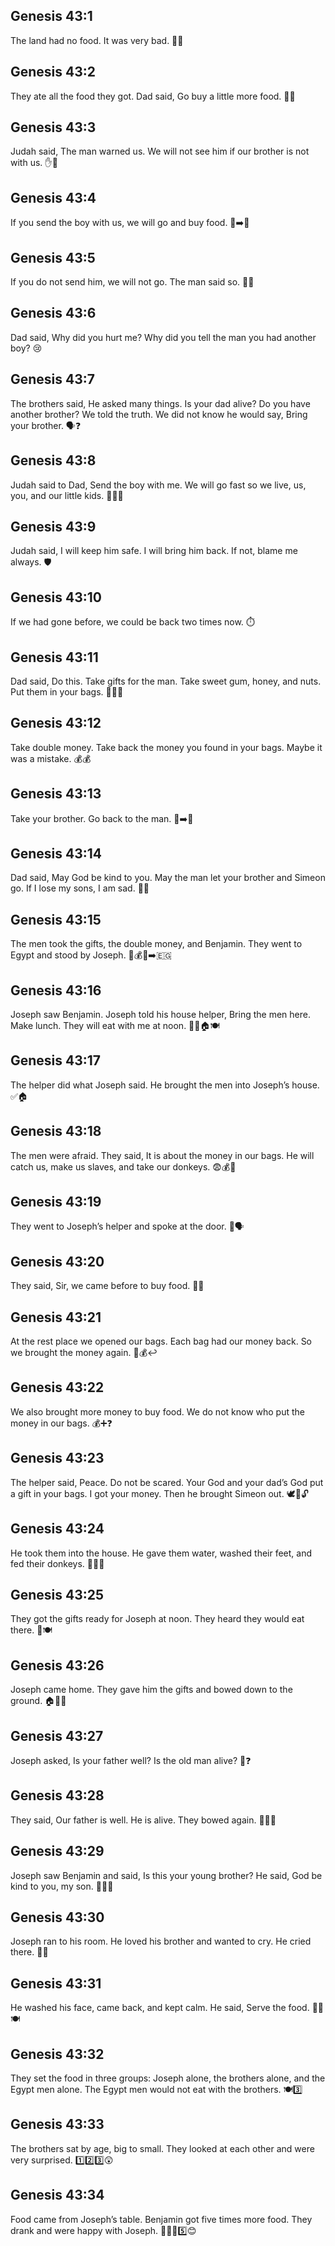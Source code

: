 ## Genesis 43:1
The land had no food. It was very bad. 🌾😟
## Genesis 43:2
They ate all the food they got. Dad said, Go buy a little more food. 🍞🧺
## Genesis 43:3
Judah said, The man warned us. We will not see him if our brother is not with us. ✋👦
## Genesis 43:4
If you send the boy with us, we will go and buy food. 🧒➡️🍞
## Genesis 43:5
If you do not send him, we will not go. The man said so. 🚫👦
## Genesis 43:6
Dad said, Why did you hurt me? Why did you tell the man you had another boy? 😢
## Genesis 43:7
The brothers said, He asked many things. Is your dad alive? Do you have another brother? We told the truth. We did not know he would say, Bring your brother. 🗣️❓
## Genesis 43:8
Judah said to Dad, Send the boy with me. We will go fast so we live, us, you, and our little kids. 🧒🍞🏃
## Genesis 43:9
Judah said, I will keep him safe. I will bring him back. If not, blame me always. 🛡️
## Genesis 43:10
If we had gone before, we could be back two times now. ⏱️
## Genesis 43:11
Dad said, Do this. Take gifts for the man. Take sweet gum, honey, and nuts. Put them in your bags. 🎁🍯🥜
## Genesis 43:12
Take double money. Take back the money you found in your bags. Maybe it was a mistake. 💰💰
## Genesis 43:13
Take your brother. Go back to the man. 👦➡️👨
## Genesis 43:14
Dad said, May God be kind to you. May the man let your brother and Simeon go. If I lose my sons, I am sad. 🙏😢
## Genesis 43:15
The men took the gifts, the double money, and Benjamin. They went to Egypt and stood by Joseph. 🎁💰👦➡️🇪🇬
## Genesis 43:16
Joseph saw Benjamin. Joseph told his house helper, Bring the men here. Make lunch. They will eat with me at noon. 👀👦🏠🍽️
## Genesis 43:17
The helper did what Joseph said. He brought the men into Joseph’s house. ✅🏠
## Genesis 43:18
The men were afraid. They said, It is about the money in our bags. He will catch us, make us slaves, and take our donkeys. 😨💰👜
## Genesis 43:19
They went to Joseph’s helper and spoke at the door. 🚪🗣️
## Genesis 43:20
They said, Sir, we came before to buy food. 🙇🍞
## Genesis 43:21
At the rest place we opened our bags. Each bag had our money back. So we brought the money again. 👜💰↩️
## Genesis 43:22
We also brought more money to buy food. We do not know who put the money in our bags. 💰➕❓
## Genesis 43:23
The helper said, Peace. Do not be scared. Your God and your dad’s God put a gift in your bags. I got your money. Then he brought Simeon out. 🕊️🙏🔓
## Genesis 43:24
He took them into the house. He gave them water, washed their feet, and fed their donkeys. 🚿🦶🐴
## Genesis 43:25
They got the gifts ready for Joseph at noon. They heard they would eat there. 🎁🍽️
## Genesis 43:26
Joseph came home. They gave him the gifts and bowed down to the ground. 🏠🎁🙏
## Genesis 43:27
Joseph asked, Is your father well? Is the old man alive? 🧓❓
## Genesis 43:28
They said, Our father is well. He is alive. They bowed again. 🧓✅🙏
## Genesis 43:29
Joseph saw Benjamin and said, Is this your young brother? He said, God be kind to you, my son. 👀🧒🙏
## Genesis 43:30
Joseph ran to his room. He loved his brother and wanted to cry. He cried there. 🏃😭
## Genesis 43:31
He washed his face, came back, and kept calm. He said, Serve the food. 🚿🙂🍽️
## Genesis 43:32
They set the food in three groups: Joseph alone, the brothers alone, and the Egypt men alone. The Egypt men would not eat with the brothers. 🍽️3️⃣
## Genesis 43:33
The brothers sat by age, big to small. They looked at each other and were very surprised. 1️⃣2️⃣3️⃣😲
## Genesis 43:34
Food came from Joseph’s table. Benjamin got five times more food. They drank and were happy with Joseph. 🍗🍞🥤5️⃣😊
